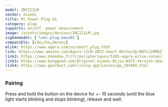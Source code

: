 ```yaml
---
model: ZNCZ12LM
vendor: Xiaomi
title: Mi Power Plug US
category: plug
supports: on/off, power measurement
image: /assets/images/devices/ZNCZ12LM.jpg
zigbeemodel: ['lumi.plug.maus01']
compatible: [z2m,zha,deconz]
mlink: https://www.aqara.com/us/smart_plug.html
link: https://www.amazon.com/Aqara-12LM-ZNCZ-Smart-White/dp/B07CJ2MM6Z
link2: https://www.domadoo.fr/fr/peripheriques/5385-aqara-prise-connectee-zigbee-30-smart-plug-6970504210646.html
link3: https://www.banggood.com/Original-Xiaomi-Mijia-WIFI-Version-Smart-Switch-Socket-Work-With-Xiaomi-Multifunctional-Gatewa-p-1402496.html
link4: https://www.gearbest.com/living-appliances/pp_344666.html
---
```

### Pairing
Press and hold the button on the device for +- 10 seconds
(until the blue light starts blinking and stops blinking), release and wait. 
